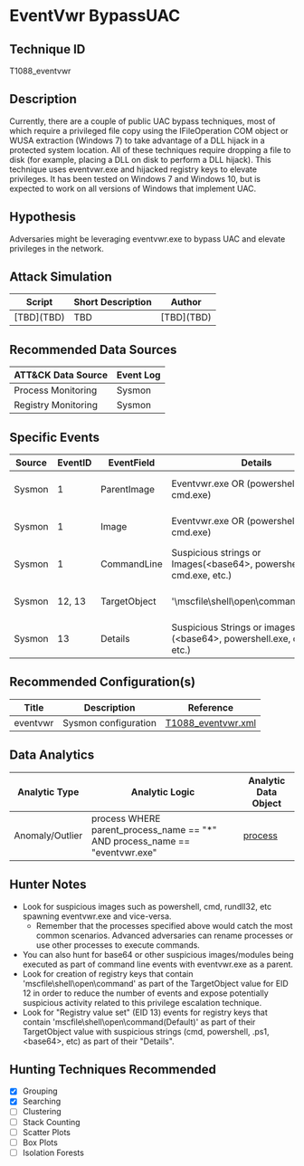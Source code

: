 # EventVwr BypassUAC
## Technique ID
T1088\_eventvwr


## Description
Currently, there are a couple of public UAC bypass techniques, most of which require a privileged file copy using the IFileOperation COM object or WUSA extraction (Windows 7) to take advantage of a DLL hijack in a protected system location. All of these techniques require dropping a file to disk (for example, placing a DLL on disk to perform a DLL hijack). This technique uses eventvwr.exe and hijacked registry keys to elevate privileges. It has been tested on Windows 7 and Windows 10, but is expected to work on all versions of Windows that implement UAC.


## Hypothesis
Adversaries might be leveraging eventvwr.exe to bypass UAC and elevate privileges in the network.

## Attack Simulation

| Script  | Short Description | Author | 
|---------|---------|---------|
| \[TBD\](TBD)| TBD | \[TBD\](TBD) |



## Recommended Data Sources

| ATT&CK Data Source | Event Log |
|---------|---------|
|Process Monitoring| Sysmon |
|Registry Monitoring|Sysmon| 



## Specific Events

| Source | EventID | EventField | Details | Reference | 
|--------|---------|-------|--------|-----------| 
| Sysmon | 1 | ParentImage | Eventvwr.exe OR (powershell.exe OR cmd.exe) | Cyb3rWard0g & MalwareSoup |
| Sysmon | 1 | Image | Eventvwr.exe OR (powershell.exe OR cmd.exe) | Cyb3rWard0g & MalwareSoup) |
| Sysmon | 1 | CommandLine | Suspicious strings or Images(\<base64\>, powershell.exe, cmd.exe, etc.) | Cyb3rWard0g & MalwareSoup |
| Sysmon | 12, 13 | TargetObject | '\mscfile\shell\open\command\(Default)' | Cyb3rWard0g & MalwareSoup |
| Sysmon | 13 | Details | Suspicious Strings or images (\<base64\>, powershell.exe, cmd.exe, etc.) | Cyb3rWard0g & MalwareSoup |

## Recommended Configuration(s)
| Title | Description | Reference|
|---------|---------|---------|
| eventvwr | Sysmon configuration | [T1088\_eventvwr.xml](https://github.com/Cyb3rWard0g/ThreatHunter-Playbook/blob/master/attack_matrix/windows/sysmon_configs/T1088_eventvwr.xml)



## Data Analytics 

| Analytic Type  | Analytic Logic | Analytic Data Object |
|--------|---------|---------|
| Anomaly/Outlier |  process WHERE parent\_process\_name == "*" AND process\_name == "eventvwr.exe"  | [process](https://github.com/Cyb3rWard0g/OSSEM/blob/master/detection_data_model/data_objects/process.md) | 



## Hunter Notes
* Look for suspicious images such as powershell, cmd, rundll32, etc spawning eventvwr.exe and vice-versa.
	* Remember that the processes specified above would catch the most common scenarios. Advanced adversaries can rename processes or use other processes to execute commands.
* You can also hunt for base64 or other suspicious images/modules being executed as part of command line events with eventvwr.exe as a parent.
* Look for creation of registry keys that contain 'mscfile\shell\open\command\' as part of the TargetObject value for EID 12 in order to reduce the number of events and expose potentially suspicious activity related to this privilege escalation technique.
* Look for "Registry value set" (EID 13) events for registry keys that contain 'mscfile\shell\open\command\(Default)' as part of their TargetObject value with suspicious strings (cmd, powershell, .ps1, \<base64\>, etc) as part of their "Details".


## Hunting Techniques Recommended

- [x] Grouping
- [x] Searching
- [ ] Clustering
- [ ] Stack Counting
- [ ] Scatter Plots
- [ ] Box Plots
- [ ] Isolation Forests
